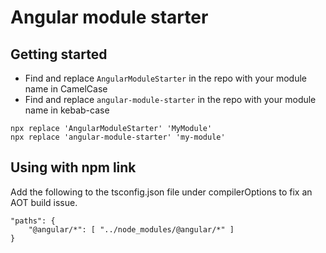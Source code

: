 # Angular module starter

## Getting started

- Find and replace `AngularModuleStarter` in the repo with your module name in CamelCase
- Find and replace `angular-module-starter` in the repo with your module name in kebab-case

```
npx replace 'AngularModuleStarter' 'MyModule'
npx replace 'angular-module-starter' 'my-module'
```

## Using with npm link

Add the following to the tsconfig.json file under compilerOptions to fix an AOT build issue.

```
"paths": {
    "@angular/*": [ "../node_modules/@angular/*" ]
}
```